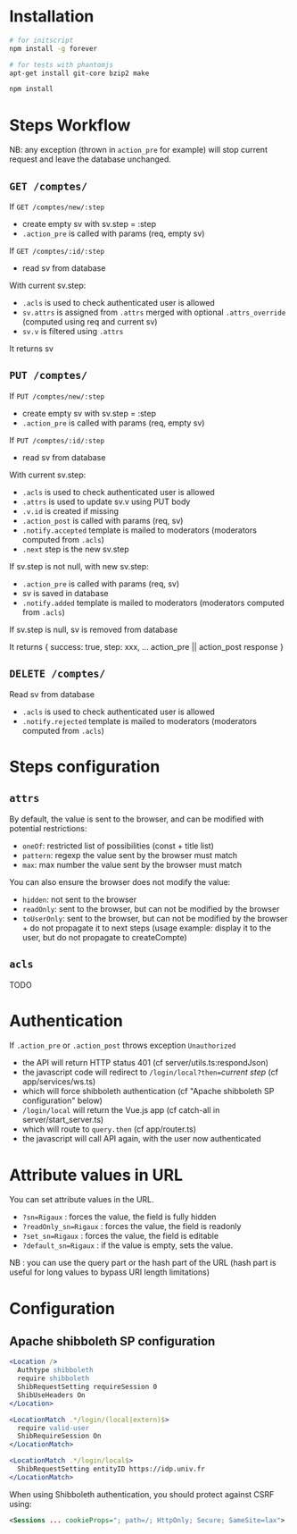 # Installation

```sh
# for initscript
npm install -g forever

# for tests with phantomjs
apt-get install git-core bzip2 make

npm install
```

# Steps Workflow

NB: any exception (thrown in ```action_pre``` for example) will stop current request and leave the database unchanged.

## ```GET /comptes/```

If ```GET /comptes/new/:step```
* create empty sv with sv.step = :step
* ```.action_pre``` is called with params (req, empty sv)

If ```GET /comptes/:id/:step```
* read sv from database

With current sv.step:
* ```.acls``` is used to check authenticated user is allowed
* ```sv.attrs``` is assigned from ```.attrs``` merged with optional ```.attrs_override``` (computed using req and current sv)
* ```sv.v``` is filtered using ```.attrs```

It returns sv

## ```PUT /comptes/```

If ```PUT /comptes/new/:step```
* create empty sv with sv.step = :step
* ```.action_pre``` is called with params (req, empty sv)

If ```PUT /comptes/:id/:step```
* read sv from database

With current sv.step:
* ```.acls``` is used to check authenticated user is allowed
* ```.attrs``` is used to update sv.v using PUT body
* ```.v.id``` is created if missing
* ```.action_post``` is called with params (req, sv)
* ```.notify.accepted``` template is mailed to moderators (moderators computed from ```.acls```)
* ```.next``` step is the new sv.step

If sv.step is not null, with new sv.step:
* ```.action_pre``` is called with params (req, sv)
* sv is saved in database
* ```.notify.added``` template is mailed to moderators (moderators computed from ```.acls```)

If sv.step is null, sv is removed from database

It returns { success: true, step: xxx, ... action_pre || action_post response }

## ```DELETE /comptes/```

Read sv from database
* ```.acls``` is used to check authenticated user is allowed
* ```.notify.rejected``` template is mailed to moderators (moderators computed from ```.acls```)

# Steps configuration

## ```attrs```

By default, the value is sent to the browser, and can be modified with potential restrictions:
* ```oneOf```: restricted list of possibilities (const + title list)
* ```pattern```: regexp the value sent by the browser must match
* ```max```: max number the value sent by the browser must match

You can also ensure the browser does not modify the value:
* ```hidden```: not sent to the browser
* ```readOnly```: sent to the browser, but can not be modified by the browser
* ```toUserOnly```: sent to the browser, but can not be modified by the browser + do not propagate it to next steps (usage example: display it to the user, but do not propagate to createCompte)

## ```acls```

TODO

# Authentication

If `.action_pre` or `.action_post` throws exception `Unauthorized`
* the API will return HTTP status 401 (cf server/utils.ts:respondJson)
* the javascript code will redirect to `/login/local?then=`*current step* (cf app/services/ws.ts)
* which will force shibboleth authentication (cf "Apache shibboleth SP configuration" below)
* `/login/local` will return the Vue.js app (cf catch-all in server/start_server.ts)
* which will route to `query.then` (cf app/router.ts)
* the javascript will call API again, with the user now authenticated

# Attribute values in URL

You can set attribute values in the URL.
* `?sn=Rigaux` : forces the value, the field is fully hidden
* `?readOnly_sn=Rigaux` : forces the value, the field is readonly
* `?set_sn=Rigaux` : forces the value, the field is editable
* `?default_sn=Rigaux` : if the value is empty, sets the value.

NB : you can use the query part or the hash part of the URL (hash part is useful for long values to bypass URI length limitations)

# Configuration

## Apache shibboleth SP configuration

```apache
<Location />
  Authtype shibboleth
  require shibboleth
  ShibRequestSetting requireSession 0
  ShibUseHeaders On
</Location>

<LocationMatch .*/login/(local|extern)$>
  require valid-user
  ShibRequireSession On
</LocationMatch>

<LocationMatch .*/login/local$>
  ShibRequestSetting entityID https://idp.univ.fr
</LocationMatch>
```

When using Shibboleth authentication, you should protect against CSRF using:
```xml
<Sessions ... cookieProps="; path=/; HttpOnly; Secure; SameSite=lax">
```